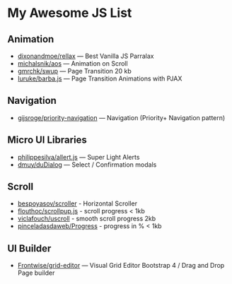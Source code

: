 # My Awesome JS List

## Animation

* [dixonandmoe/rellax](https://github.com/dixonandmoe/rellax) — Best Vanilla JS Parralax
* [michalsnik/aos](https://github.com/michalsnik/aos) — Animation on Scroll
* [gmrchk/swup](https://github.com/gmrchk/swup) — Page Transition 20 kb
* [luruke/barba.js](https://github.com/luruke/barba.js) — Page Transition Animations with PJAX

## Navigation

* [gijsroge/priority-navigation](https://github.com/gijsroge/priority-navigation) — Navigation (Priority+ Navigation pattern)

## Micro UI Libraries

* [philippesilva/allert.js](https://github.com/philippesilva/allert.js) — Super Light Alerts
* [dmuy/duDialog](https://github.com/dmuy/duDialog) — Select / Confirmation modals

## Scroll

* [bespoyasov/scroller](https://github.com/bespoyasov/scroller) - Horizontal Scroller
* [flouthoc/scrollpup.js](https://github.com/flouthoc/scrollpup.js/) - scroll progress < 1kb
* [viclafouch/uscroll](https://github.com/viclafouch/uscroll/) - smooth scroll progress 2kb
* [pinceladasdaweb/Progress](https://github.com/pinceladasdaweb/Progress/) - progress in % < 1kb

## UI Builder

* [Frontwise/grid-editor](https://github.com/Frontwise/grid-editor) — Visual Grid Editor Bootstrap 4 / Drag and Drop Page builder
